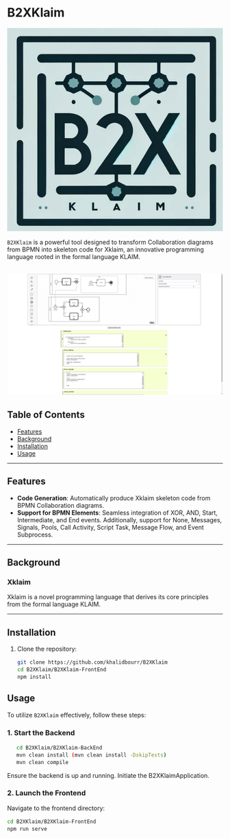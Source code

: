 # B2XKlaim

![B2XKlaim Logo](https://github.com/PROSLab/B2XKlaim/blob/main/b2xklaim.jpg) <!-- To add a logo here -->

`B2XKlaim` is a powerful tool designed to transform Collaboration diagrams from BPMN into skeleton code for Xklaim, an innovative programming language rooted in the formal language KLAIM.

![B2XKlaim Logo](https://github.com/PROSLab/B2XKlaim/blob/main/B2XKlaim.png) 
---

## Table of Contents

- [Features](#features)
- [Background](#background)
- [Installation](#installation)
- [Usage](#usage)

---

## Features

- **Code Generation**: Automatically produce Xklaim skeleton code from BPMN Collaboration diagrams.
- **Support for BPMN Elements**: Seamless integration of XOR, AND, Start, Intermediate, and End events. Additionally, support for None, Messages, Signals, Pools, Call Activity, Script Task, Message Flow, and Event Subprocess.

---

## Background

### Xklaim

Xklaim is a novel programming language that derives its core principles from the formal language KLAIM. 

---

## Installation

1. Clone the repository:
   ```bash
   git clone https://github.com/khalidbourr/B2XKlaim
   cd B2XKlaim/B2XKlaim-FrontEnd
   npm install
   ```
## Usage

To utilize `B2XKlaim` effectively, follow these steps:

### 1. Start the Backend

```bash
   cd B2XKlaim/B2XKlaim-BackEnd
   mvn clean install (mvn clean install -DskipTests)
   mvn clean compile
```
Ensure the backend is up and running. Initiate the B2XKlaimApplication.

### 2. Launch the Frontend

Navigate to the frontend directory:

   ```bash
   cd B2XKlaim/B2XKlaim-FrontEnd
   npm run serve

